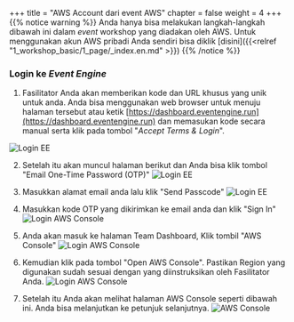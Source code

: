+++
title = "AWS Account dari event AWS"
chapter = false
weight = 4
+++
{{% notice warning %}} 
Anda hanya bisa melakukan langkah-langkah dibawah ini dalam *event* workshop yang diadakan oleh AWS. 
Untuk menggunakan akun AWS pribadi Anda sendiri bisa diklik [disini]({{<relref "1_workshop_basic/1_page/_index.en.md" >}})
{{% /notice %}}


### Login ke *Event Engine*

1. Fasilitator Anda akan memberikan kode dan URL khusus yang unik untuk anda. Anda bisa menggunakan web browser untuk menuju halaman tersebut atau ketik [https://dashboard.eventengine.run](https://dashboard.eventengine.run) dan memasukan kode secara manual serta klik pada tombol "*Accept Terms & Login*".

![Login EE](/images/ee1.png)

2. Setelah itu akan muncul halaman berikut dan Anda bisa klik tombol "Email One-Time Password (OTP)"
![Login EE](/images/ee2.png)

3. Masukkan alamat email anda lalu klik "Send Passcode"
![Login EE](/images/ee3.png)

4. Masukkan kode OTP yang dikirimkan ke email anda dan klik "Sign In"
![Login AWS Console](/images/ee4.png)

5. Anda akan masuk ke halaman Team Dashboard, Klik tombil "AWS Console"
![Login AWS Console](/images/ee5.png)

6. Kemudian klik pada tombol "Open AWS Console". Pastikan Region yang digunakan sudah sesuai dengan yang diinstruksikan oleh Fasilitator Anda.
![Login AWS Console](/images/ee6.png)

7. Setelah itu Anda akan melihat halaman AWS Console seperti dibawah ini. Anda bisa melanjutkan ke petunjuk selanjutnya.
![AWS Console](/images/ee7.png)
